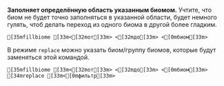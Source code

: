 **Заполняет определённую область указанным биомом.**
Учтите, что биом не будет точно заполняться в указанной области, будет немного гулять, чтоб делать переход из одного биома в другой более гладким.
```ansi
[35mfillbiome [33m<[32mот[33m> <[32mдо[33m> <[0mбиом[33m>
```
В режиме `replace` можно указать биом/группу биомов, которые будут заменяться этой командой.
```ansi
[35mfillbiome [33m<[32mот[33m> <[32mдо[33m> <[0mбиом[33m> [34mreplace [33m<[0mфильтр[33m>
```
